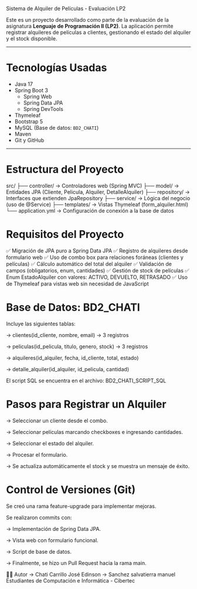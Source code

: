 Sistema de Alquiler de Películas - Evaluación LP2

Este es un proyecto desarrollado como parte de la evaluación de la asignatura **Lenguaje de Programación II (LP2)**. La aplicación permite registrar alquileres de películas a clientes, gestionando el estado del alquiler y el stock disponible.

---

# Tecnologías Usadas

-  Java 17
-  Spring Boot 3
   -  Spring Web
   -  Spring Data JPA
   -  Spring DevTools
-  Thymeleaf
-  Bootstrap 5
-  MySQL (Base de datos: `BD2_CHATI`)
-  Maven
-  Git y GitHub

---

# Estructura del Proyecto

src/
├── controller/ -> Controladores web (Spring MVC)
├── model/ -> Entidades JPA (Cliente, Pelicula, Alquiler, DetalleAlquiler)
├── repository/ -> Interfaces que extienden JpaRepository
├── service/ -> Lógica del negocio (uso de @Service)
├── templates/ -> Vistas Thymeleaf (form_alquiler.html)
└── application.yml -> Configuración de conexión a la base de datos

# Requisitos del Proyecto

✅ Migración de JPA puro a Spring Data JPA
✅ Registro de alquileres desde formulario web
✅ Uso de combo box para relaciones foráneas (clientes y películas)
✅ Cálculo automático del total del alquiler
✅ Validación de campos (obligatorios, enum, cantidades)
✅ Gestión de stock de películas
✅ Enum EstadoAlquiler con valores: ACTIVO, DEVUELTO, RETRASADO
✅ Uso de Thymeleaf para vistas web sin necesidad de JavaScript

# Base de Datos: BD2_CHATI

Incluye las siguientes tablas:

-> clientes(id_cliente, nombre, email) → 3 registros

-> peliculas(id_pelicula, titulo, genero, stock) → 3 registros

-> alquileres(id_alquiler, fecha, id_cliente, total, estado)

-> detalle_alquiler(id_alquiler, id_pelicula, cantidad)

El script SQL se encuentra en el archivo: BD2_CHATI_SCRIPT_SQL

# Pasos para Registrar un Alquiler

-> Seleccionar un cliente desde el combo.

-> Seleccionar películas marcando checkboxes e ingresando cantidades.

-> Seleccionar el estado del alquiler.

-> Procesar el formulario.

-> Se actualiza automáticamente el stock y se muestra un mensaje de éxito.

# Control de Versiones (Git)

Se creó una rama feature-upgrade para implementar mejoras.

Se realizaron commits con:

-> Implementación de Spring Data JPA.

-> Vista web con formulario funcional.

-> Script de base de datos.

-> Finalmente, se hizo un Pull Request hacia la rama main.

👨‍💻 Autor
-> Chati Carrillo José Edinson
-> Sanchez salvatierra manuel
Estudiantes de Computación e Informática - Cibertec

